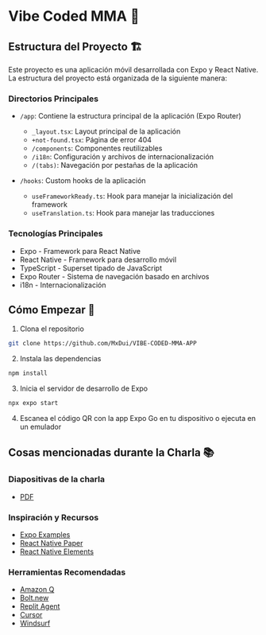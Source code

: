 # Vibe Coded MMA 🥋

## Estructura del Proyecto 🏗️

Este proyecto es una aplicación móvil desarrollada con Expo y React Native. La estructura del proyecto está organizada de la siguiente manera:

### Directorios Principales

- `/app`: Contiene la estructura principal de la aplicación (Expo Router)

  - `_layout.tsx`: Layout principal de la aplicación
  - `+not-found.tsx`: Página de error 404
  - `/components`: Componentes reutilizables
  - `/i18n`: Configuración y archivos de internacionalización
  - `/(tabs)`: Navegación por pestañas de la aplicación

- `/hooks`: Custom hooks de la aplicación
  - `useFrameworkReady.ts`: Hook para manejar la inicialización del framework
  - `useTranslation.ts`: Hook para manejar las traducciones

### Tecnologías Principales

- Expo - Framework para React Native
- React Native - Framework para desarrollo móvil
- TypeScript - Superset tipado de JavaScript
- Expo Router - Sistema de navegación basado en archivos
- i18n - Internacionalización

## Cómo Empezar 🚀

1. Clona el repositorio

```bash
git clone https://github.com/MxDui/VIBE-CODED-MMA-APP
```

2. Instala las dependencias

```bash
npm install
```

3. Inicia el servidor de desarrollo de Expo

```bash
npx expo start
```

4. Escanea el código QR con la app Expo Go en tu dispositivo o ejecuta en un emulador

## Cosas mencionadas durante la Charla 📚

### Diapositivas de la charla

- [PDF](./VIBE_CODING.pdf)

### Inspiración y Recursos

- [Expo Examples](https://github.com/expo/examples)
- [React Native Paper](https://callstack.github.io/react-native-paper/)
- [React Native Elements](https://reactnativeelements.com/)

### Herramientas Recomendadas

- [Amazon Q](https://aws.amazon.com/es/q/)
- [Bolt.new](https://bolt.new/)
- [Replit Agent](https://docs.replit.com/replitai/agent)
- [Cursor](https://cursor.com/)
- [Windsurf](https://codeium.com/windsurf)

